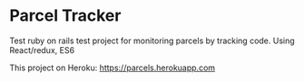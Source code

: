 # Parcel Tracker

Test ruby on rails test project for monitoring parcels by tracking code.
Using React/redux, ES6

This project on Heroku: <https://parcels.herokuapp.com>
